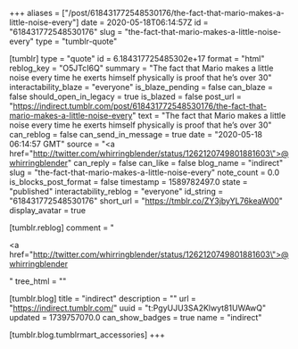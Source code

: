 +++
aliases = ["/post/618431772548530176/the-fact-that-mario-makes-a-little-noise-every"]
date = 2020-05-18T06:14:57Z
id = "618431772548530176"
slug = "the-fact-that-mario-makes-a-little-noise-every"
type = "tumblr-quote"

[tumblr]
type = "quote"
id = 6.184317725485302e+17
format = "html"
reblog_key = "O5JTcI6Q"
summary = "The fact that Mario makes a little noise every time he exerts himself physically is proof that he’s over 30"
interactability_blaze = "everyone"
is_blaze_pending = false
can_blaze = false
should_open_in_legacy = true
is_blazed = false
post_url = "https://indirect.tumblr.com/post/618431772548530176/the-fact-that-mario-makes-a-little-noise-every"
text = "The fact that Mario makes a little noise every time he exerts himself physically is proof that he&rsquo;s over 30"
can_reblog = false
can_send_in_message = true
date = "2020-05-18 06:14:57 GMT"
source = "<a href=\"http://twitter.com/whirringblender/status/1262120749801881603\">@whirringblender</a>"
can_reply = false
can_like = false
blog_name = "indirect"
slug = "the-fact-that-mario-makes-a-little-noise-every"
note_count = 0.0
is_blocks_post_format = false
timestamp = 1589782497.0
state = "published"
interactability_reblog = "everyone"
id_string = "618431772548530176"
short_url = "https://tmblr.co/ZY3jbyYL76keaW00"
display_avatar = true

[tumblr.reblog]
comment = "<p><a href=\"http://twitter.com/whirringblender/status/1262120749801881603\">@whirringblender</a></p>"
tree_html = ""

[tumblr.blog]
title = "indirect"
description = ""
url = "https://indirect.tumblr.com/"
uuid = "t:PgyUJU3SA2Klwyt81UWAwQ"
updated = 1739757070.0
can_show_badges = true
name = "indirect"

[tumblr.blog.tumblrmart_accessories]
+++
